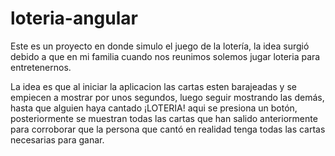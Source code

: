 # loteria-angular
Este es un proyecto en donde simulo el juego de la lotería, la idea surgió debido a que en mi familia cuando nos reunimos solemos jugar loteria para entretenernos.

La idea es que al iniciar la aplicacion las cartas esten barajeadas y se empiecen a mostrar por unos segundos, luego seguir mostrando las demás, hasta que alguien haya cantado ¡LOTERIA! aqui se presiona un botón, posteriormente se muestran todas las cartas que han salido anteriormente para corroborar que la persona que cantó en realidad tenga todas las cartas necesarias para ganar.
